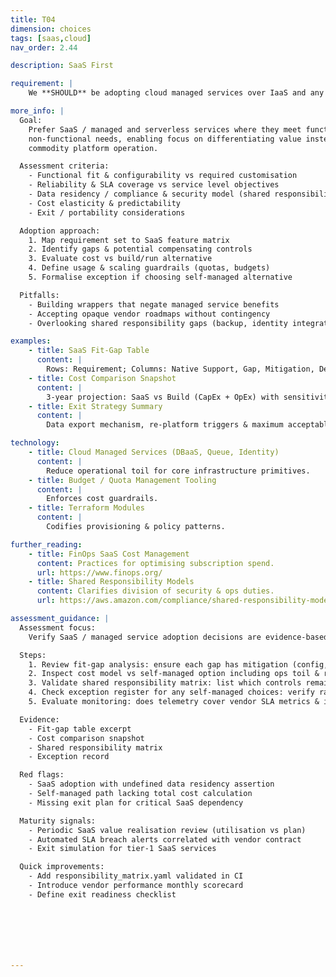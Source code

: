 ```yaml
---
title: T04
dimension: choices
tags: [saas,cloud]
nav_order: 2.44

description: SaaS First 

requirement: |
    We **SHOULD** be adopting cloud managed services over IaaS and any exceptions require close governance. 

more_info: |
  Goal:
    Prefer SaaS / managed and serverless services where they meet functional &
    non-functional needs, enabling focus on differentiating value instead of
    commodity platform operation.

  Assessment criteria:
    - Functional fit & configurability vs required customisation
    - Reliability & SLA coverage vs service level objectives
    - Data residency / compliance & security model (shared responsibility review)
    - Cost elasticity & predictability
    - Exit / portability considerations

  Adoption approach:
    1. Map requirement set to SaaS feature matrix
    2. Identify gaps & potential compensating controls
    3. Evaluate cost vs build/run alternative
    4. Define usage & scaling guardrails (quotas, budgets)
    5. Formalise exception if choosing self-managed alternative

  Pitfalls:
    - Building wrappers that negate managed service benefits
    - Accepting opaque vendor roadmaps without contingency
    - Overlooking shared responsibility gaps (backup, identity integration)

examples: 
    - title: SaaS Fit-Gap Table
      content: |
        Rows: Requirement; Columns: Native Support, Gap, Mitigation, Decision.
    - title: Cost Comparison Snapshot
      content: |
        3-year projection: SaaS vs Build (CapEx + OpEx) with sensitivity.
    - title: Exit Strategy Summary
      content: |
        Data export mechanism, re-platform triggers & maximum acceptable lock-in term.

technology:
    - title: Cloud Managed Services (DBaaS, Queue, Identity)
      content: |
        Reduce operational toil for core infrastructure primitives.
    - title: Budget / Quota Management Tooling
      content: |
        Enforces cost guardrails.
    - title: Terraform Modules
      content: |
        Codifies provisioning & policy patterns.

further_reading:
    - title: FinOps SaaS Cost Management
      content: Practices for optimising subscription spend.
      url: https://www.finops.org/
    - title: Shared Responsibility Models
      content: Clarifies division of security & ops duties.
      url: https://aws.amazon.com/compliance/shared-responsibility-model/

assessment_guidance: |
  Assessment focus:
    Verify SaaS / managed service adoption decisions are evidence-based with governance over exceptions and shared responsibility clarity.

  Steps:
    1. Review fit-gap analysis: ensure each gap has mitigation (config, workaround, compensating control) or justified rejection.
    2. Inspect cost model vs self-managed option including ops toil & risk-adjusted factors.
    3. Validate shared responsibility matrix: list which controls remain on the team (backups, identity, data classification).
    4. Check exception register for any self-managed choices: verify rationale & revisit date.
    5. Evaluate monitoring: does telemetry cover vendor SLA metrics & internal KPIs? Sample dashboard.

  Evidence:
    - Fit-gap table excerpt
    - Cost comparison snapshot
    - Shared responsibility matrix
    - Exception record

  Red flags:
    - SaaS adoption with undefined data residency assertion
    - Self-managed path lacking total cost calculation
    - Missing exit plan for critical SaaS dependency

  Maturity signals:
    - Periodic SaaS value realisation review (utilisation vs plan)
    - Automated SLA breach alerts correlated with vendor contract
    - Exit simulation for tier-1 SaaS services

  Quick improvements:
    - Add responsibility_matrix.yaml validated in CI
    - Introduce vendor performance monthly scorecard
    - Define exit readiness checklist







---
```


